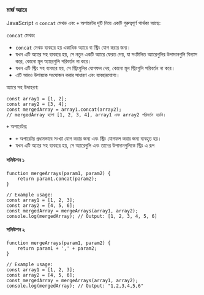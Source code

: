 ### মার্জ অ্যারে
JavaScript এ `concat` মেথড এবং `+` অপারেটর দুটি নিয়ে একটি গুরুত্বপূর্ণ পার্থক্য আছে:

`concat` মেথড:
- `concat` মেথড ব্যবহার হয় একাধিক অ্যারে বা স্ট্রিং যোগ করার জন্য।
- যখন এটি অ্যারে সহ ব্যবহার হয়, সে নতুন একটি অ্যারে ফেরত দেয়, যা সংমিলিত অ্যারেগুলির উপাদানগুলি বিন্যাস করে, কোনো মূল অ্যারেগুলি পরিবর্তন না করে।
- যখন এটি স্ট্রিং সহ ব্যবহার হয়, সে স্ট্রিংগুলির যোগফল দেয়, কোনো মূল স্ট্রিংগুলি পরিবর্তন না করে।
- এটি আরও উপায়কে সংযোজন করার সাধারণ এবং ব্যবহারযোগ্য।

অ্যারে সহ উদাহরণ:
```
const array1 = [1, 2];
const array2 = [3, 4];
const mergedArray = array1.concat(array2);
// mergedArray হলো [1, 2, 3, 4], array1 এবং array2 পরিবর্তন হয়নি।
```

`+` অপারেটর:
- `+` অপারেটর প্রধানভাবে সংখ্যা যোগ করার জন্য এবং স্ট্রিং যোগফল করার জন্য ব্যবহৃত হয়।
- যখন এটি অ্যারে সহ ব্যবহার হয়, সে অ্যারেগুলি এবং তাদের উপাদানগুলিকে স্ট্রিং এ রূপ

#### সলিউশন ১
```
function mergeArrays(param1, param2) {
    return param1.concat(param2);
}

// Example usage:
const array1 = [1, 2, 3];
const array2 = [4, 5, 6];
const mergedArray = mergeArrays(array1, array2);
console.log(mergedArray); // Output: [1, 2, 3, 4, 5, 6]

```
#### সলিউশন ২
```
function mergeArrays(param1, param2) {
    return param1 + ',' + param2;
}

// Example usage:
const array1 = [1, 2, 3];
const array2 = [4, 5, 6];
const mergedArray = mergeArrays(array1, array2);
console.log(mergedArray); // Output: "1,2,3,4,5,6"
```
